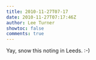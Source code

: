```yaml
---
title: 2010-11-27T07-17
date: 2010-11-27T07:17:46Z
author: Lee Turner
showtoc: false
comments: true
---
```


Yay, snow this noting in Leeds. :-)

